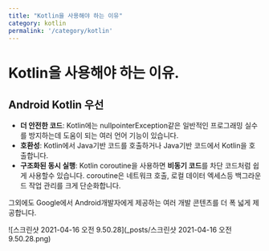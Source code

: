 ```yaml
---
title: "Kotlin을 사용해야 하는 이유"
category: kotlin
permalink: '/category/kotlin'
---
```


# Kotlin을 사용해야 하는 이유.



## Android Kotlin 우선

- **더 안전한 코드**: Kotlin에는 nullpointerException같은 일반적인 프로그래밍 실수를 방지하는데 도움이 되는 여러 언어 기능이 있습니다.
- **호환성**: Kotlin에서 Java기반 코드를 호출하거나 Java기반 코드에서 Kotlin을 호출합니다. 
- **구조화된 동시 실행**: Kotlin coroutine을 사용하면 **비동기 코드**를 차단 코드처럼 쉽게 사용할수 있습니다. coroutine은 네트워크 호출, 로컬 데이터 엑세스등 백그라운드 작업 관리를 크게 단순화합니다.

그외에도 Google에서 Android개발자에게 제공하는 여러 개발 콘텐츠를 더 폭 넓게 제공합니다.

![스크린샷 2021-04-16 오전 9.50.28](_posts/스크린샷 2021-04-16 오전 9.50.28.png)

